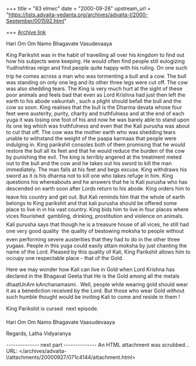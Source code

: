 +++
title = "83 elmec"
date = "2000-09-26"
upstream_url = "https://lists.advaita-vedanta.org/archives/advaita-l/2000-September/001592.html"

+++
[Archive link](https://lists.advaita-vedanta.org/archives/advaita-l/2000-September/001592.html)

Hari Om
Om Namo Bhagavate Vasudevaaya


King Parikshit was in the habit of travelling all over his kingdom to
find out how his subjects were keeping. He would often find people still
eulogizing Yudhishtiras reign and find people quite happy with his
ruling. On one such trip he comes across a man who was tormenting a bull
and a cow. The bull was standing on only one leg and its other three
legs were cut off. The cow was also shedding tears. The King is very
much hurt at the sight of these poor animals and feels bad that even as
Lord Krishna had just then left the earth to his abode vaikuntah , such
a plight should befall the bull and the cow so soon. King realises that
the bull is the Dharma devata whose four feet were austerity, purity,
charity and truthfulness and at the end of each yuga it was losing one
foot of his and now he was barely able to stand upon its one leg which
was truthfulness and even that the Kali purusha was  about to cut that
off. The cow was the mother earth who was shedding tears unable to
withstand the weight of the paapa karmaas that people were indulging in.
King parikshit consoles both of them promising that he would restore the
bull all its feet and that he would reduce the burden of the cow by
punishing the evil.
The king is terribly angered at the treatment meted out to the bull and
the cow and he takes out his sword to kill the man immediately. The man
falls at his feet and begs excuse. King withdraws his sword as it is his
dharma not to kill one who takes refuge in him. King questions his
whereabouts and he answers that he is Kali purusha  who has descended on
earth soon after Lords return to his abode. King orders him to leave
his country and get out. But Kali reminds him that the whole of earth
belongs to King parikshit and that kali purusha should be offered some
place to live in in his vast country. King bids him to live in four
places where vices flourished  gambling, drinking, prostitution and
violence on animals. Kali purusha says that though he is a treasure
house of all vices, he still had one very good quality  the quality of
bestowing moksha to people without even performing severe austerities
that they had to do in the other three yugaas. People in this yuga could
easily attain moksha by just chanting the name of the Lord. Pleased by
this quality of Kali, King Parikshit allows him to occupy one
respectable place - that of the Gold.

Here we may wonder how Kali can live in Gold when Lord Krishna has
declared in the Bhagavat Geeta that He is the Gold among all the metals
 dhaatUnAm kAnchanamasmi . Well, people while wearing gold should wear
it as a benediction received by the Lord. But those who wear Gold
without such humble thought would be inviting Kali to come and reside in
them !

King Parikshit is cursed  next episode.

Hari Om
Om Namo Bhagavate Vaasudevaaya

Regards,
Latha Vidyaranya

-------------- next part --------------
An HTML attachment was scrubbed...
URL: </archives/advaita-l/attachments/20000927/071c4144/attachment.html>

